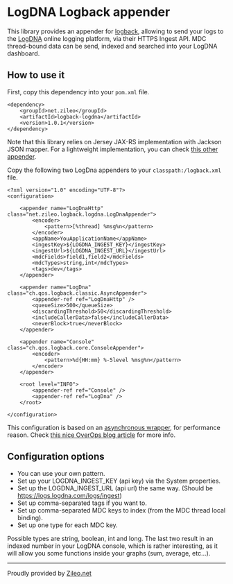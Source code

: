 # LogDNA Logback appender

This library provides an appender for [logback](https://logback.qos.ch), allowing to send your logs to the [LogDNA](https://logdna.com) online logging platform, via their HTTPS Ingest API. MDC thread-bound data can be send, indexed and searched into your LogDNA dashboard.

## How to use it

First, copy this dependency into your `pom.xml` file.

    <dependency>
        <groupId>net.zileo</groupId>
        <artifactId>logback-logdna</artifactId>
        <version>1.0.1</version>
    </dependency>

Note that this library relies on Jersey JAX-RS implementation with Jackson JSON mapper. For a lightweight implementation, you can check [this other appender](https://github.com/robshep/logback-logdna).

Copy the following two LogDna appenders to your `classpath:/logback.xml` file.

    <?xml version="1.0" encoding="UTF-8"?>
    <configuration>
    
        <appender name="LogDnaHttp" class="net.zileo.logback.logdna.LogDnaAppender">
            <encoder>
                <pattern>[%thread] %msg%n</pattern>
            </encoder>
            <appName>YouApplicationName</appName>
            <ingestKey>${LOGDNA_INGEST_KEY}</ingestKey>
            <ingestUrl>${LOGDNA_INGEST_URL}</ingestUrl>
            <mdcFields>field1,field2</mdcFields>
            <mdcTypes>string,int</mdcTypes>
            <tags>dev</tags>
        </appender>
        
        <appender name="LogDna" class="ch.qos.logback.classic.AsyncAppender">
            <appender-ref ref="LogDnaHttp" />
            <queueSize>500</queueSize>
            <discardingThreshold>50</discardingThreshold>
            <includeCallerData>false</includeCallerData>
            <neverBlock>true</neverBlock>
        </appender>
    
        <appender name="Console" class="ch.qos.logback.core.ConsoleAppender">
            <encoder>
                <pattern>%d{HH:mm} %-5level %msg%n</pattern>
            </encoder>
        </appender>
        
        <root level="INFO">
            <appender-ref ref="Console" />
            <appender-ref ref="LogDna" />
        </root>
        
    </configuration>
    
This configuration is based on an [asynchronous wrapper](https://logback.qos.ch/manual/appenders.html#AsyncAppender), for performance reason. Check [this nice OverOps blog article](https://blog.takipi.com/how-to-instantly-improve-your-java-logging-with-7-logback-tweaks/) for more info.
    
## Configuration options

* You can use your own pattern.
* Set up your LOGDNA_INGEST_KEY (api key) via the System properties.
* Set up the LOGDNA_INGEST_URL (api url) the same way. (Should be https://logs.logdna.com/logs/ingest)
* Set up comma-separated tags if you want to.
* Set up comma-separated MDC keys to index (from the MDC thread local binding).
* Set up one type for each MDC key.

Possible types are string, boolean, int and long. The last two result in an indexed number in your LogDNA console, which is rather interesting, as it will allow you some functions inside your graphs (sum, average, etc...).

---

Proudly provided by [Zileo.net](https://zileo.net)
